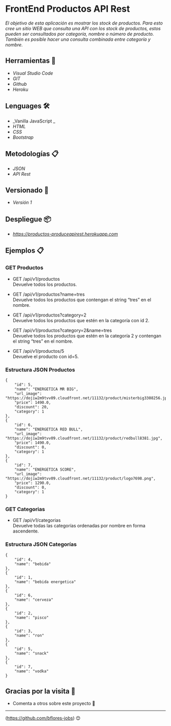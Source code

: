# FrontEnd Productos API Rest

_El objetivo de esta  aplicación es mostrar los stock de productos._ 
_Para esto cree un sitio WEB que consulta una API con los stock de productos, estos pueden ser consultados por categoría, nombre o número de producto. También es posible hacer una consulta combinada entre categoría  y nombre._

## Herramientas 🔧
* _Visual Studio Code_
* _GIT_
* _Github_
* _Heroku_

## Lenguages 🛠️
* _Vanilla JavaScript _
* _HTML_
* _CSS_
* _Bootstrap_

## Metodologías 📋
* _JSON_
* _API Rest_

## Versionado 📌
* _Versión 1_

## Despliegue 📦
* _https://productos-produceapirest.herokuapp.com_

## Ejemplos 📋
### GET Productos
* GET /api/v1/productos                         
  Devuelve todos los productos.

* GET /api/v1/productos?name=tres               
  Devuelve todos los productos que contengan el string “tres” en el nombre.

* GET /api/v1/productos?category=2              
  Devuelve todos los productos que estén en la categoría con id 2.

* GET /api/v1/productos?category=2&name=tres    
  Devuelve todos los productos que estén en la categoría 2 y contengan el string “tres” en el nombre.

* GET /api/v1/productos/5                       
  Devuelve el producto con id=5.

### Estructura JSON Productos
    {
        "id": 5,
        "name": "ENERGETICA MR BIG",
        "url_image": "https://dojiw2m9tvv09.cloudfront.net/11132/product/misterbig3308256.jpg",
        "price": 1490.0,
        "discount": 20,
        "category": 1
    },
    {
        "id": 6,
        "name": "ENERGETICA RED BULL",
        "url_image": "https://dojiw2m9tvv09.cloudfront.net/11132/product/redbull8381.jpg",
        "price": 1490.0,
        "discount": 0,
        "category": 1
    },
    {
        "id": 7,
        "name": "ENERGETICA SCORE",
        "url_image": "https://dojiw2m9tvv09.cloudfront.net/11132/product/logo7698.png",
        "price": 1290.0,
        "discount": 0,
        "category": 1
    }

### GET Categorias
* GET /api/v1/categorias                         
  Devuelve todas las categorías ordenadas por nombre en forma ascendente.

### Estructura JSON Categorías
    {
        "id": 4,
        "name": "bebida"
    },
    {
        "id": 1,
        "name": "bebida energetica"
    },
    {
        "id": 6,
        "name": "cerveza"
    },
    {
        "id": 2,
        "name": "pisco"
    },
    {
        "id": 3,
        "name": "ron"
    },
    {
        "id": 5,
        "name": "snack"
    },
    {
        "id": 7,
        "name": "vodka"
    }
 

## Gracias por la visita 🎁
* Comenta a otros sobre este proyecto 📢

---
(https://github.com/bflores-jobs) 😊
